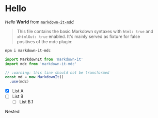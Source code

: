 # Hello

_Hello_ **World** from [`markdown-it-mdc`](https://github.com/antfu/markdown-it-mdc)!

> This file contains the basic Markdown syntaxes with `html: true` and `xhtmlOut: true` enabled. It's mainly served as fixture for false positives of the mdc plugin:

```bash
npm i markdown-it-mdc
```

```ts
import MarkdownIt from 'markdown-it'
import mdc from 'markdown-it-mdc'

// :warning: this line should not be transformed
const md = new MarkdownIt()
  .use(mdc)
```

- [x] List A
- [ ] List B
  - [ ] List B.1

<Counter :count="1" />

<CustomComponent>
  Nested <Counter @click="foo" />
</CustomComponent>

<style scoped>
  .mdc-button {
    background-color: #ff0000;
  }
</style>
